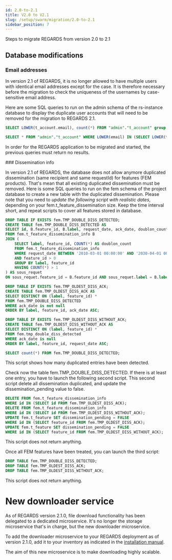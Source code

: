 ```yaml
---
id: 2.0-to-2.1
title: V2.0 to V2.1
slug: /setup/swarm/migration/2.0-to-2.1
sidebar_position: 7
---
```


Steps to migrate REGARDS from version 2.0 to 2.1

## Database modifications

### Email addresses

In version 2.1 of REGARDS, it is no longer allowed to have multiple users with identical email addresses except for the case.
It is therefore necessary before the migration to check the uniqueness of the usernames by case-sensitive email address.

Here are some SQL queries to run on the admin schema of the rs-instance database to display the duplicate user accounts that will need to be removed for the migration to REGARDS 2.1.

```sql
SELECT LOWER(t_account.email), count(*) FROM "admin"."t_account" group by LOWER(t_account.email) HAVING COUNT(*) > 1;

SELECT * FROM "admin"."t_account" WHERE LOWER(email) IN (SELECT LOWER(t_account.email) FROM "admin"."t_account" group by LOWER(t_account.email) HAVING COUNT(*) > 1) ORDER BY email;
```

In order for the REGARDS application to be migrated and started, the previous queries must return no results.

### Dissemination info

In version 2.1 of REGARDS, the database does not allow anymore duplicated dissemination (same recipient and same requestId) for features (FEM products).
That's mean that all existing duplicated dissemination must be removed.
Here is some SQL queries to run on the fem schema of the project database to create a new table with the duplicated dissemination.
Please note that you need to *update the following script with realistic dates*, depending on your fem.t_feature_dissemination size.
Keep the time interval short, and repeat scripts to cover all features stored in database.

```sql
DROP TABLE IF EXISTS fem.TMP_DOUBLE_DISS_DETECTED; 
CREATE TABLE fem.TMP_DOUBLE_DISS_DETECTED AS
SELECT id, B.feature_id, B.label, request_date, ack_date, doublon_count
FROM fem.t_feature_dissemination_info B 
JOIN (
    SELECT label, feature_id, COUNT(*) AS doublon_count 
    FROM fem.t_feature_dissemination_info
    WHERE request_date BETWEEN '2010-03-01 00:00:00' AND '2030-04-01 00:00:00' 
    AND feature_id > 0 
    GROUP BY label, feature_id 
    HAVING COUNT(*) > 1
) AS sous_requet
ON sous_requet.feature_id = B.feature_id AND sous_requet.label = B.label;

DROP TABLE IF EXISTS fem.TMP_OLDEST_DISS_ACK; 
CREATE TABLE fem.TMP_OLDEST_DISS_ACK AS 
SELECT DISTINCT ON (label, feature_id) *
FROM fem.TMP_DOUBLE_DISS_DETECTED
WHERE ack_date is not null
ORDER BY label, feature_id, ack_date ASC;

DROP TABLE IF EXISTS fem.TMP_OLDEST_DISS_WITHOUT_ACK;
CREATE TABLE fem.TMP_OLDEST_DISS_WITHOUT_ACK AS  
SELECT DISTINCT ON (label, feature_id) *
FROM fem.tmp_double_diss_detected
WHERE ack_date is null
ORDER BY label, feature_id, request_date ASC;

SELECT count(*) FROM fem.TMP_DOUBLE_DISS_DETECTED;
```
This script shows how many duplicated entries have been detected.


Check now the table fem.TMP_DOUBLE_DISS_DETECTED. If there is at least one entry, you have to launch the following second script.
This second script delete all dissemination duplicated, and update the dissemination_pending value to false.

```sql
DELETE FROM fem.t_feature_dissemination_info
WHERE id IN (SELECT id FROM fem.TMP_OLDEST_DISS_ACK);
DELETE FROM fem.t_feature_dissemination_info
WHERE id IN (SELECT id FROM fem.TMP_OLDEST_DISS_WITHOUT_ACK);
UPDATE fem.t_feature SET dissemination_pending = FALSE
WHERE id IN (SELECT feature_id FROM fem.TMP_OLDEST_DISS_ACK);
UPDATE fem.t_feature SET dissemination_pending = FALSE
WHERE id IN (SELECT feature_id FROM fem.TMP_OLDEST_DISS_WITHOUT_ACK);
```
This script does not return anything.

Once all FEM features have been treated, you can launch the third script:
```sql
DROP TABLE fem.TMP_DOUBLE_DISS_DETECTED;
DROP TABLE fem.TMP_OLDEST_DISS_ACK; 
DROP TABLE fem.TMP_OLDEST_DISS_WITHOUT_ACK;
```
This script does not return anything.

# New downloader service

As of REGARDS version 2.1.0, file download functionality has been delegated to a dedicated microservice. 
It's no longer the storage microservice that's in charge, but the new downloader microservice.

To add the downloader microservice to your REGARDS deployment as of version 2.1.0, add it to your inventory as indicated in the [installation manual](../../../setup/swarm/advanced/02-microservice-setup.md#file-download-management).

The aim of this new microservice is to make downloading highly scalable.